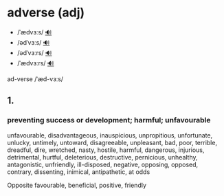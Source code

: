 # adverse (adj)

- /ˈædvɜːs/ [🔊](https://www.oxfordlearnersdictionaries.com/media/english/uk_pron/a/adv/adver/adverse__gb_1.mp3)
- /ədˈvɜːs/ [🔊](https://www.oxfordlearnersdictionaries.com/media/english/uk_pron/a/adv/adver/adverse__gb_3.mp3)
- /ədˈvɜːrs/ [🔊](https://www.oxfordlearnersdictionaries.com/media/english/us_pron/a/adv/adver/adverse__us_2_rr.mp3)
- /ˈædvɜːrs/ [🔊](https://www.oxfordlearnersdictionaries.com/media/english/us_pron/a/adv/adver/adverse__us_1.mp3)

ad-verse /ˈæd-vɜːs/

## 1.

### preventing success or development; harmful; unfavourable

unfavourable, disadvantageous, inauspicious, unpropitious, unfortunate, unlucky, untimely, untoward, disagreeable, unpleasant, bad, poor, terrible, dreadful, dire, wretched, nasty, hostile, harmful, dangerous, injurious, detrimental, hurtful, deleterious, destructive, pernicious, unhealthy, antagonistic, unfriendly, ill-disposed, negative, opposing, opposed, contrary, dissenting, inimical, antipathetic, at odds

Opposite favourable, beneficial, positive, friendly